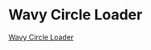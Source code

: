 # Wavy Circle Loader

[Wavy Circle Loader](https://www.youtube.com/watch?v=1EghfNK218U&ab_channel=OnlineTutorials)
